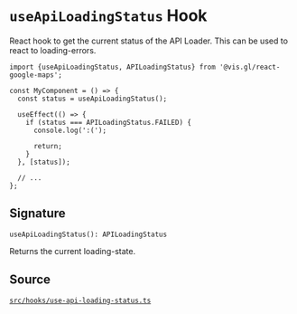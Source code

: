 # `useApiLoadingStatus` Hook

React hook to get the current status of the API Loader. This can be used to react to loading-errors.

```tsx
import {useApiLoadingStatus, APILoadingStatus} from '@vis.gl/react-google-maps';

const MyComponent = () => {
  const status = useApiLoadingStatus();

  useEffect(() => {
    if (status === APILoadingStatus.FAILED) {
      console.log(':(');

      return;
    }
  }, [status]);

  // ...
};
```

## Signature

`useApiLoadingStatus(): APILoadingStatus`

Returns the current loading-state.

## Source

[`src/hooks/use-api-loading-status.ts`][src]

[src]: https://github.com/visgl/react-google-maps/blob/main/src/hooks/use-api-loading-status.ts
